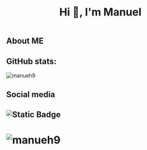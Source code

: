 <h1 align="center">Hi 👋, I'm Manuel</h1>
<img>
<br/>
<h2>About ME</h2>



<h2 align="left">GitHub stats:</h2>
<p><img align="center" src="https://github-readme-streak-stats.herokuapp.com/?user=manueh9&" alt="manueh9" /></p>



<h2>Social media<h2/>
<img alt="Static Badge" src="https://img.shields.io/badge/Linkedin%20-%20linkedin?style=plastic&logo=Linkedin&color=blue"/>
  
# <img src="https://komarev.com/ghpvc/?username=manueh9&label=Profile%20views&color=0e75b6&style=flat" alt="manueh9" />

